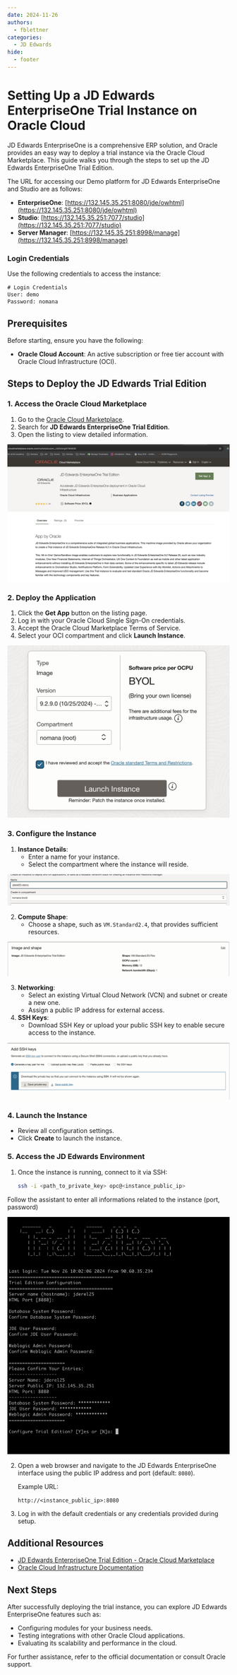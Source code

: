 ```yaml
---
date: 2024-11-26
authors:
  - fblettner
categories:
  - JD Edwards
hide:
  - footer 
---
```

# Setting Up a JD Edwards EnterpriseOne Trial Instance on Oracle Cloud

JD Edwards EnterpriseOne is a comprehensive ERP solution, and Oracle provides an easy way to deploy a trial instance via the Oracle Cloud Marketplace. This guide walks you through the steps to set up the JD Edwards EnterpriseOne Trial Edition.

The URL for accessing our Demo platform for JD Edwards EnterpriseOne and Studio are as follows:

- **EnterpriseOne**: [https://132.145.35.251:8080/jde/owhtml](https://132.145.35.251:8080/jde/owhtml)
- **Studio**: [https://132.145.35.251:7077/studio](https://132.145.35.251:7077/studio)
- **Server Manager**: [https://132.145.35.251:8998/manage](https://132.145.35.251:8998/manage)

### Login Credentials

Use the following credentials to access the instance:
```plaintext
# Login Credentials
User: demo
Password: nomana
```

## Prerequisites

Before starting, ensure you have the following:

- **Oracle Cloud Account**: An active subscription or free tier account with Oracle Cloud Infrastructure (OCI).

## Steps to Deploy the JD Edwards Trial Edition

### 1. Access the Oracle Cloud Marketplace

1. Go to the [Oracle Cloud Marketplace](https://cloudmarketplace.oracle.com/marketplace/oci).
2. Search for **JD Edwards EnterpriseOne Trial Edition**.
3. Open the listing to view detailed information.

![MARKETPLACE](/assets/jdedwards/trial-marketplace.png)

### 2. Deploy the Application

1. Click the **Get App** button on the listing page.
2. Log in with your Oracle Cloud Single Sign-On credentials.
3. Accept the Oracle Cloud Marketplace Terms of Service.
4. Select your OCI compartment and click **Launch Instance**.

![LAUNCH](/assets/jdedwards/trial-launch.png)

### 3. Configure the Instance

1. **Instance Details**:
    - Enter a name for your instance.
    - Select the compartment where the instance will reside.


![NAME](/assets/jdedwards/trial-name.png)

2. **Compute Shape**:
    - Choose a shape, such as `VM.Standard2.4`, that provides sufficient resources.

![SHAPE](/assets/jdedwards/trial-shape.png)

3. **Networking**:
    - Select an existing Virtual Cloud Network (VCN) and subnet or create a new one.
    - Assign a public IP address for external access.
4. **SSH Keys**:
    - Download SSH Key or upload your public SSH key to enable secure access to the instance.

![SSH](/assets/jdedwards/trial-ssh.png)

### 4. Launch the Instance

- Review all configuration settings.
- Click **Create** to launch the instance.

### 5. Access the JD Edwards Environment

1. Once the instance is running, connect to it via SSH:
    ```bash
    ssh -i <path_to_private_key> opc@<instance_public_ip>
    ```

Follow the assistant to enter all informations related to the instance (port, password)

![CONFIG](/assets/jdedwards/trial-config.png)

2. Open a web browser and navigate to the JD Edwards EnterpriseOne interface using the public IP address and port (default: `8080`).

    Example URL:
    ```
    http://<instance_public_ip>:8080
    ```

3. Log in with the default credentials or any credentials provided during setup.

## Additional Resources

- [JD Edwards EnterpriseOne Trial Edition - Oracle Cloud Marketplace](https://cloudmarketplace.oracle.com/marketplace/en_US/listing/51184836)
- [Oracle Cloud Infrastructure Documentation](https://docs.oracle.com/en/)

## Next Steps

After successfully deploying the trial instance, you can explore JD Edwards EnterpriseOne features such as:

- Configuring modules for your business needs.
- Testing integrations with other Oracle Cloud applications.
- Evaluating its scalability and performance in the cloud.

For further assistance, refer to the official documentation or consult Oracle support.